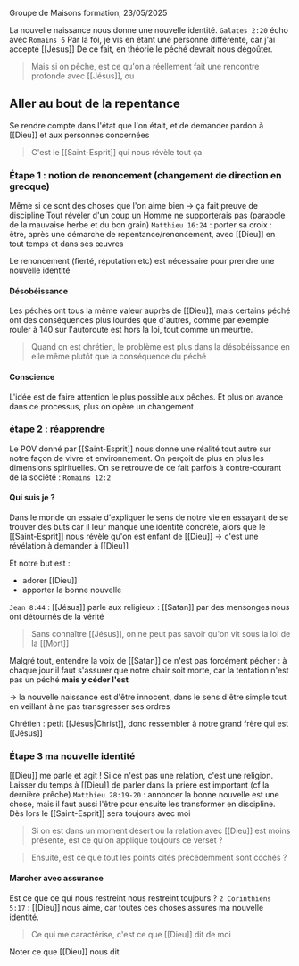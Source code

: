 Groupe de Maisons formation, 23/05/2025

La nouvelle naissance nous donne une nouvelle identité.
`Galates 2:20` écho avec `Romains 6`
Par la foi, je vis en étant une personne différente, car j'ai accepté [[Jésus]]
De ce fait, en théorie le péché devrait nous dégoûter.
> Mais si on pêche, est ce qu'on a réellement fait une rencontre profonde avec [[Jésus]], ou 

## Aller au bout de la repentance
Se rendre compte dans l'état que l'on était, et de demander pardon à [[Dieu]] et aux personnes concernées
> C'est le [[Saint-Esprit]] qui nous révèle tout ça

### Étape 1 : notion de renoncement (changement de direction en grecque)
Même si ce sont des choses que l'on aime bien
-> ça fait preuve de discipline
Tout révéler d'un coup un Homme ne supporterais pas (parabole de la mauvaise herbe et du bon grain)
`Matthieu 16:24` : porter sa croix : être, après une démarche de repentance/renoncement, avec [[Dieu]] en tout temps et dans ses œuvres

Le renoncement (fierté, réputation etc) est nécessaire pour prendre une nouvelle identité
#### Désobéissance
Les péchés ont tous la même valeur auprès de [[Dieu]], mais certains péché ont des conséquences plus lourdes que d'autres, comme par exemple rouler à 140 sur l'autoroute est hors la loi, tout comme un meurtre.
> Quand on est chrétien, le problème est plus dans la désobéissance en elle même plutôt que la conséquence du péché
#### Conscience
L'idée est de faire attention le plus possible aux pêches. Et plus on avance dans ce processus, plus on opère un changement
### étape 2 : réapprendre
Le POV donné par [[Saint-Esprit]] nous donne une réalité tout autre sur notre façon de vivre et environnement.
On perçoit de plus en plus les dimensions spirituelles.
On se retrouve de ce fait parfois à contre-courant de la société : `Romains 12:2`
#### Qui suis je ?
Dans le monde on essaie d'expliquer le sens de notre vie en essayant de se trouver des buts car il leur manque une identité concrète, alors que le [[Saint-Esprit]] nous révèle qu'on est enfant de [[Dieu]]
-> c'est une révélation à demander à [[Dieu]]

Et notre but est :
- adorer [[Dieu]]
- apporter la bonne nouvelle

`Jean 8:44` : [[Jésus]] parle aux religieux : [[Satan]] par des mensonges nous ont détournés de la vérité
> Sans connaître [[Jésus]], on ne peut pas savoir qu'on vit sous la loi de la [[Mort]]

Malgré tout, entendre la voix de [[Satan]] ce n'est pas forcément pécher : à chaque jour il faut s'assurer que notre chair soit morte, car la tentation n'est pas un péché **mais y céder l'est**

-> la nouvelle naissance est d'être innocent, dans le sens d'être simple tout en veillant à ne pas transgresser ses ordres

Chrétien : petit [[Jésus|Christ]], donc ressembler à notre grand frère qui est [[Jésus]]
### Étape 3 ma nouvelle identité
[[Dieu]] me parle et agit !
Si ce n'est pas une relation, c'est une religion.
Laisser du temps à [[Dieu]] de parler dans la prière est important (cf la dernière prêche)
`Matthieu 28:19-20` : annoncer la bonne nouvelle est une chose, mais il faut aussi l'être pour ensuite les transformer en discipline. Dès lors le [[Saint-Esprit]] sera toujours avec moi
> Si on est dans un moment désert ou la relation avec [[Dieu]] est moins présente, est ce qu'on applique toujours ce verset ?

> Ensuite, est ce que tout les points cités précédemment sont cochés ?
#### Marcher avec assurance
Est ce que ce qui nous restreint nous restreint toujours ?
`2 Corinthiens 5:17` : [[Dieu]] nous aime, car toutes ces choses assures ma nouvelle identité.
> Ce qui me caractérise, c'est ce que [[Dieu]] dit de moi

Noter ce que [[Dieu]] nous dit
